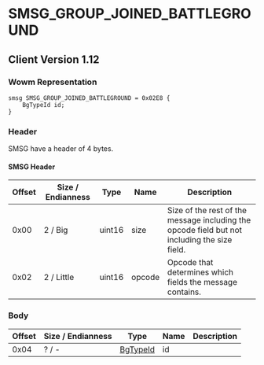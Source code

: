 # SMSG_GROUP_JOINED_BATTLEGROUND
## Client Version 1.12

### Wowm Representation
```rust,ignore
smsg SMSG_GROUP_JOINED_BATTLEGROUND = 0x02E8 {
    BgTypeId id;
}
```
### Header
SMSG have a header of 4 bytes.

#### SMSG Header
| Offset | Size / Endianness | Type   | Name   | Description |
| ------ | ----------------- | ------ | ------ | ----------- |
| 0x00   | 2 / Big           | uint16 | size   | Size of the rest of the message including the opcode field but not including the size field.|
| 0x02   | 2 / Little        | uint16 | opcode | Opcode that determines which fields the message contains.|
### Body
| Offset | Size / Endianness | Type | Name | Description |
| ------ | ----------------- | ---- | ---- | ----------- |
| 0x04 | ? / - | [BgTypeId](bgtypeid.md) | id |  |

